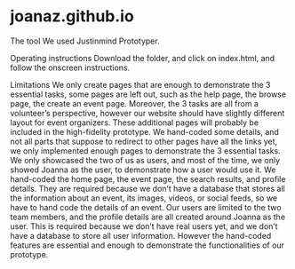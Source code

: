 # joanaz.github.io

The tool 
We used Justinmind Prototyper.

Operating instructions
Download the folder, and click on index.html, and follow the onscreen instructions.

Limitations
We only create pages that are enough to demonstrate the 3 essential tasks, some pages are left out, such as the help page, the browse page, the create an event page. Moreover, the 3 tasks are all from a volunteer’s perspective, however our website should have slightly different layout for event organizers. These additional pages will probably be included in the high-fidelity prototype.We hand-coded some details, and not all parts that suppose to redirect to other pages have all the links yet, we only implemented enough pages to demonstrate the 3 essential tasks. We only showcased the two of us as users, and most of the time, we only showed Joanna as the user, to demonstrate how a user would use it. We hand-coded the home page, the event page, the search results, and profile details. They are required because we don’t have a database that stores all the information about an event, its images, videos, or social feeds, so we have to hand code the details of an event. Our users are limited to the two team members, and the profile details are all created around Joanna as the user. This is required because we don’t have real users yet, and we don’t have a database to store all user information. However the hand-coded features are essential and enough to demonstrate the functionalities of our prototype.